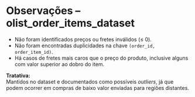 # Observações – olist_order_items_dataset

- Não foram identificados preços ou fretes inválidos (≤ 0).  
- Não foram encontradas duplicidades na chave `(order_id, order_item_id)`.  
- Há casos de fretes mais caros que o preço do produto, inclusive alguns com valor superior ao dobro do item.  

**Tratativa:**  
Mantidos no dataset e documentados como possíveis *outliers*, já que podem ocorrer em compras de baixo valor enviadas para regiões distantes.

